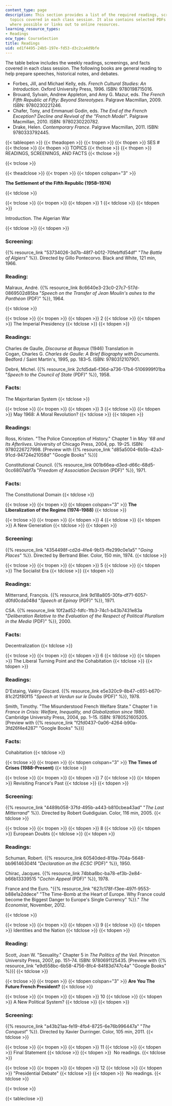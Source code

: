 ```yaml
---
content_type: page
description: This section provides a list of the required readings, screenings, and
  topics covered in each class session. It also contains selected PDFs of readings
  where possible or links out to online resources.
learning_resource_types:
- Readings
ocw_type: CourseSection
title: Readings
uid: ed1f4495-24b5-197e-fd53-d3c2ca4d9bfe
---
```


The table below includes the weekly readings, screenings, and facts covered in each class session. ﻿The following books are general reading to help prepare speeches, historical notes, and debates.

*   Forbes, Jill, and Michael Kelly, eds. _French Cultural Studies: An Introduction_. Oxford University Press, 1996. ISBN: 9780198715016.
*   Brouard, Sylvain, Andrew Appleton, and Amy G. Mazur, eds. _The French Fifth Republic at Fifty: Beyond Stereotypes_. Palgrave Macmillan, 2009. ISBN: 9780230221246.
*   Chafer, Tony, and Emmanuel Godin, eds. _The End of the French Exception? Decline and Revival of the "French Model"_. Palgrave Macmillan, 2010. ISBN: 9780230220782.
*   Drake, Helen. _Contemporary France_. Palgrave Macmillan, 2011. ISBN: 9780333792445.

{{< tableopen >}}
{{< theadopen >}}
{{< tropen >}}
{{< thopen >}}
SES #
{{< thclose >}}
{{< thopen >}}
TOPICS
{{< thclose >}}
{{< thopen >}}
READINGS, SCREENINGS, AND FACTS
{{< thclose >}}

{{< trclose >}}

{{< theadclose >}}
{{< tropen >}}
{{< tdopen colspan="3" >}}


**The Settlement of the Fifth Republic (1958–1974)**


{{< tdclose >}}

{{< trclose >}}
{{< tropen >}}
{{< tdopen >}}
1
{{< tdclose >}}
{{< tdopen >}}


Introduction. The Algerian War


{{< tdclose >}}
{{< tdopen >}}


### Screening:

{{% resource_link "53734026-3d7b-48f7-b012-70febffd54df" "_The Battle of Algiers_" %}}. Directed by Gillo Pontecorvo. Black and White, 121 min, 1966.

### Reading:

Malraux, André. {{% resource_link 8c6640e3-23c0-27c7-517d-0869502d85ba "_Speech on the Transfer of Jean Moulin's ashes to the Panthéon_ (PDF)" %}}, 1964.


{{< tdclose >}}

{{< trclose >}}
{{< tropen >}}
{{< tdopen >}}
2
{{< tdclose >}}
{{< tdopen >}}
The Imperial Presidency
{{< tdclose >}}
{{< tdopen >}}


### Readings:

Charles de Gaulle, _Discourse at Bayeux_ (1946) Translation in  
Cogan, Charles G. _Charles de Gaulle: A Brief Biography with Documents_. Bedford / Saint Martin's, 1995, pp. 183–5. ISBN: 9780312107901.

Debré, Michel. {{% resource_link 2cfd5da6-f36d-a736-17b4-5106999f01ba "_Speech to the Council of State_ (PDF)" %}}, 1958.

### Facts:

The Majoritarian System
{{< tdclose >}}

{{< trclose >}}
{{< tropen >}}
{{< tdopen >}}
3
{{< tdclose >}}
{{< tdopen >}}
May 1968: A Moral Revolution?
{{< tdclose >}}
{{< tdopen >}}


### Readings:

Ross, Kristen. "The Police Conception of History." Chapter 1 in _May '68 and Its Afterlives_. University of Chicago Press, 2004, pp. 19–25. ISBN: 9780226727998. \[Preview with {{% resource_link "d85a5004-6b5b-42a3-91cd-94724e21058d" "Google Books" %}}\]

Constitutional Council. {{% resource_link 001b66ea-d3ed-d66c-68d5-0cc6807abf7a "_Freedom of Association Decision_ (PDF)" %}}, 1971.

### Facts:

The Constitutional Domain
{{< tdclose >}}

{{< trclose >}}
{{< tropen >}}
{{< tdopen colspan="3" >}}
**The Liberalization of the Regime (1974–1988)**
{{< tdclose >}}

{{< trclose >}}
{{< tropen >}}
{{< tdopen >}}
4
{{< tdclose >}}
{{< tdopen >}}
A New Generation
{{< tdclose >}}
{{< tdopen >}}


### Screening:

{{% resource_link "4354498f-cd2d-4fe4-9b13-ffe299c0e1a5" "_Going Places_" %}}. Directed by Bertrand Blier. Color, 150 min, 1974.
{{< tdclose >}}

{{< trclose >}}
{{< tropen >}}
{{< tdopen >}}
5
{{< tdclose >}}
{{< tdopen >}}
The Socialist Era
{{< tdclose >}}
{{< tdopen >}}


### Readings:

Mitterrand, François. {{% resource_link 9d18a805-30fa-df71-6057-d0fd0cda048d "_Speech at Epinay_ (PDF)" %}}, 1971.

CSA. {{% resource_link 10f2ad52-fdfc-1fb3-74c1-b43b7431e83a "_Deliberation Relative to the Evaluation of the Respect of Political Pluralism in the Media_ (PDF)" %}}, 2000.

### Facts:

Decentralization
{{< tdclose >}}

{{< trclose >}}
{{< tropen >}}
{{< tdopen >}}
6
{{< tdclose >}}
{{< tdopen >}}
The Liberal Turning Point and the Cohabitation
{{< tdclose >}}
{{< tdopen >}}


### Readings:

D'Estaing, Valéry Giscard. {{% resource_link e5e320c9-8b47-c651-b670-81c2f2f80f15 "_Speech at Verdun sur le Doubs_ (PDF)" %}}, 1978.

Smith, Timothy. "The Misunderstood French Welfare State." Chapter 1 in _France in Crisis: Welfare, Inequality, and Globalization since 1980_. Cambridge University Press, 2004, pp. 1–15. ISBN: 9780521605205. \[Preview with {{% resource_link "f2fd0437-0a06-4264-b90a-3fd26f4e4287" "Google Books" %}}\]

### Facts:

Cohabitation
{{< tdclose >}}

{{< trclose >}}
{{< tropen >}}
{{< tdopen colspan="3" >}}
**The Times of Crises (1988–Present)**
{{< tdclose >}}

{{< trclose >}}
{{< tropen >}}
{{< tdopen >}}
7
{{< tdclose >}}
{{< tdopen >}}
Revisiting France's Past
{{< tdclose >}}
{{< tdopen >}}


### Screening:

{{% resource_link "4489b058-37fd-495b-a443-b810cbea43ad" "_The Last Mitterrand_" %}}. Directed by Robert Guédiguian. Color, 116 min, 2005.
{{< tdclose >}}

{{< trclose >}}
{{< tropen >}}
{{< tdopen >}}
8
{{< tdclose >}}
{{< tdopen >}}
European Doubts
{{< tdclose >}}
{{< tdopen >}}


### Readings:

Schuman, Robert. {{% resource_link 60540ded-819a-704a-5648-bb96146304f4 "_Declaration on the ECSC_ (PDF)" %}}, 1950.

Chirac, Jacques. {{% resource_link 74bba6bc-ba78-ef3b-2e84-b66b13339515 "_Cochin Appeal_ (PDF)" %}}, 1978.

France and the Euro. "{{% resource_link "627c178f-f3ee-497f-9553-b88e1a2ddece" "The Time-Bomb at the Heart of Europe. Why France could become the Biggest Danger to Europe's Single Currency" %}}." _The Economist_, November, 2012.


{{< tdclose >}}

{{< trclose >}}
{{< tropen >}}
{{< tdopen >}}
9
{{< tdclose >}}
{{< tdopen >}}
Identities and the Nation
{{< tdclose >}}
{{< tdopen >}}


### Reading:

Scott, Joan W. "Sexuality." Chapter 5 in _The Politics of the Veil_. Princeton University Press, 2007, pp. 151–74. ISBN: 9780691125435. \[Preview with {{% resource_link "e9d558bc-6b58-4756-8fc4-84f83d747c4a" "Google Books" %}}\]
{{< tdclose >}}

{{< trclose >}}
{{< tropen >}}
{{< tdopen colspan="3" >}}
**Are You The Future French President?**
{{< tdclose >}}

{{< trclose >}}
{{< tropen >}}
{{< tdopen >}}
10
{{< tdclose >}}
{{< tdopen >}}
A New Political System?
{{< tdclose >}}
{{< tdopen >}}


### Screening:

{{% resource_link "a43b21aa-fe19-4fb4-8725-6e76b996447a" "_The Conquest_" %}}. Directed by Xavier Durringer. Color, 105 min, 2011.
{{< tdclose >}}

{{< trclose >}}
{{< tropen >}}
{{< tdopen >}}
11
{{< tdclose >}}
{{< tdopen >}}
Final Statement
{{< tdclose >}}
{{< tdopen >}}
 No readings.
{{< tdclose >}}

{{< trclose >}}
{{< tropen >}}
{{< tdopen >}}
12
{{< tdclose >}}
{{< tdopen >}}
"Presidential Debate"
{{< tdclose >}}
{{< tdopen >}}
 No readings.
{{< tdclose >}}

{{< trclose >}}

{{< tableclose >}}